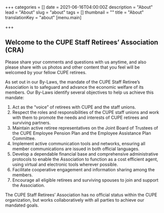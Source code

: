 +++
categories = []
date = 2021-06-16T04:00:00Z
description = "About"
lead = "About"
slug = "about"
tags = []
thumbnail = ""
title = "About"
translationKey = "about"
[menu.main]

+++
## Welcome to the CUPE Staff Retirees’ Association (CRA)

Please share your comments and questions with us anytime, and also please share with us photos and other content that you feel will be welcomed by your fellow CUPE retirees.

As set out in our By-Laws, the mandate of the CUPE Staff Retiree’s Association is to safeguard and advance the economic welfare of its members. Our By-Laws identify several objectives to help us achieve this mandate:

1.  Act as the “voice” of retirees with CUPE and the staff unions.
2. Respect the roles and responsibilities of the CUPE staff unions and work with them to promote the needs and interests of CUPE retirees and surviving partners.
3. Maintain active retiree representatives on the Joint Board of Trustees of the CUPE Employee Pension Plan and the Employee Assistance Plan Committee. 
4. Implement active communication tools and networks, ensuring all member communications are issued in both official languages. 
5. Develop a dependable financial base and comprehensive administrative protocols to enable the Association to function as a cost efficient agent, using virtual and electronic tools wherever possible.
6. Facilitate cooperative engagement and information sharing among the members. 
7. Encourage all eligible retirees and surviving spouses to join and support the Association.

The CUPE Staff Retirees’ Association has no official status within the CUPE organization, but works collaboratively with all parties to achieve our mandated goals.
